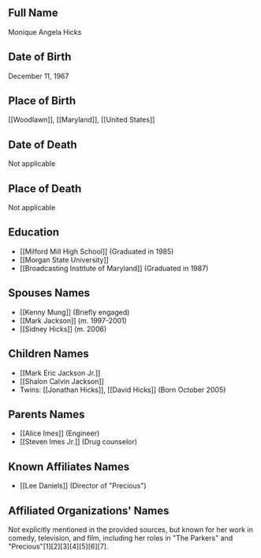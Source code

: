 ## Full Name
Monique Angela Hicks

## Date of Birth
December 11, 1967

## Place of Birth
[[Woodlawn]], [[Maryland]], [[United States]]

## Date of Death
Not applicable

## Place of Death
Not applicable

## Education
- [[Milford Mill High School]] (Graduated in 1985)
- [[Morgan State University]]
- [[Broadcasting Institute of Maryland]] (Graduated in 1987)

## Spouses Names
- [[Kenny Mung]] (Briefly engaged)
- [[Mark Jackson]] (m. 1997-2001)
- [[Sidney Hicks]] (m. 2006)

## Children Names
- [[Mark Eric Jackson Jr.]]
- [[Shalon Calvin Jackson]]
- Twins: [[Jonathan Hicks]], [[David Hicks]] (Born October 2005)

## Parents Names
- [[Alice Imes]] (Engineer)
- [[Steven Imes Jr.]] (Drug counselor)

## Known Affiliates Names
- [[Lee Daniels]] (Director of "Precious")

## Affiliated Organizations' Names
Not explicitly mentioned in the provided sources, but known for her work in comedy, television, and film, including her roles in "The Parkers" and "Precious"[1][2][3][4][5][6][7].


